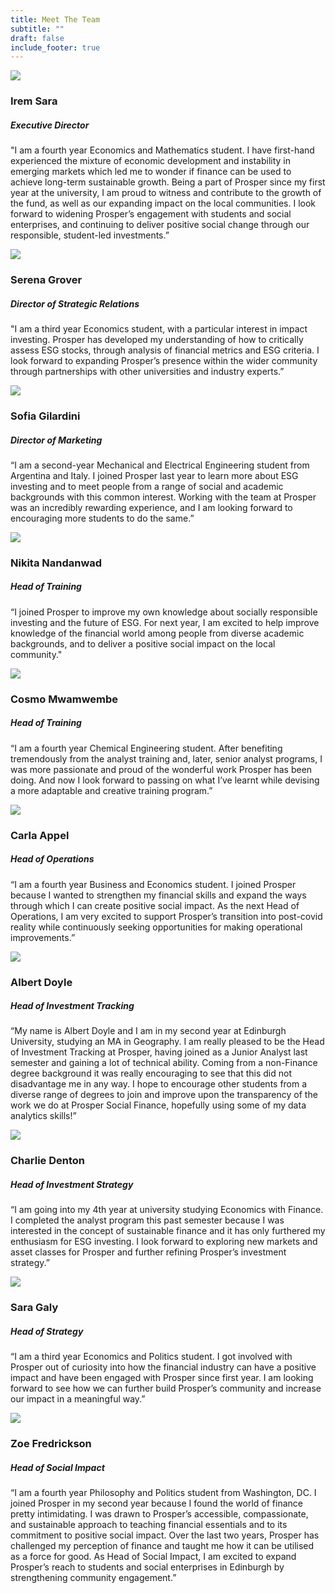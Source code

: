 ```yaml
---
title: Meet The Team
subtitle: ""
draft: false
include_footer: true
---
```

<div class="team-member">
<div class="team-image-container">
<img class="team-image" src="/images/team/Irem.jpg">
<a href="https://www.linkedin.com/in/iremsara/">
<div class="linkedin-holder">
<i class="linkedin-icon fa fa-linkedin"></i>
</div>
</a>
</div>
<div class="team-info-container">
<h3 class="team-member-name">Irem Sara</h3>
<h5 class="team-member-position">Executive Director</h5>
<p>"I am a fourth year Economics and Mathematics student. I have first-hand experienced the mixture of economic development and instability in emerging markets which led me to wonder if finance can be used to achieve long-term sustainable growth. Being a part of Prosper since my first year at the university, I am proud to witness and contribute to the growth of the fund, as well as our expanding impact on the local communities. I look forward to widening Prosper’s engagement with students and social enterprises, and continuing to deliver positive social change through our responsible, student-led investments.”</p>
</div>
</div>

<div class="team-member">
<div class="team-image-container">
<img class="team-image" src="/images/team/Serena.jpg">
<a href="https://www.linkedin.com/in/serena-grover/">
<div class="linkedin-holder">
<i class="linkedin-icon fa fa-linkedin"></i>
</div>
</a>
</div>
<div class="team-info-container">
<h3 class="team-member-name">Serena Grover</h3>
<h5 class="team-member-position">Director of Strategic Relations</h5>
<p>"I am a third year Economics student, with a particular interest in impact investing. Prosper has developed my understanding of how to critically assess ESG stocks, through analysis of financial metrics and ESG criteria. I look forward to expanding Prosper’s presence within the wider community through partnerships with other universities and industry experts.”</p>
</div>
</div>

<div class="team-member">
<div class="team-image-container">
<img class="team-image" src="/images/team/Sofia.jpg">
<a href="https://www.linkedin.com/in/sofia-gilardini-b835651b4/">
<div class="linkedin-holder">
<i class="linkedin-icon fa fa-linkedin"></i>
</div>
</a>
</div>
<div class="team-info-container">
<h3 class="team-member-name">Sofia Gilardini</h3>
<h5 class="team-member-position">Director of Marketing</h5>
<p>“I am a second-year Mechanical and Electrical Engineering student from Argentina and Italy. I joined Prosper last year to learn more about ESG investing and to meet people from a range of social and academic backgrounds with this common interest. Working with the team at Prosper was an incredibly rewarding experience, and I am looking forward to encouraging more students to do the same.”</p>
</div>
</div>

<div class="team-member">
<div class="team-image-container">
<img class="team-image" src="/images/team/Nikita.jpg">
<a href="https://www.linkedin.com/in/nikita-nandanwad-9013a3178/">
<div class="linkedin-holder">
<i class="linkedin-icon fa fa-linkedin"></i>
</div>
</a>
</div>
<div class="team-info-container">
<h3 class="team-member-name">Nikita Nandanwad</h3>
<h5 class="team-member-position">Head of Training</h5>
<p>“I joined Prosper to improve my own knowledge about socially responsible investing and the future of ESG. For next year, I am excited to help improve knowledge of the financial world among people from diverse academic backgrounds, and to deliver a positive social impact on the local community."</p>
</div>
</div>

<div class="team-member">
<div class="team-image-container">
<img class="team-image" src="/images/team/Cosmo.jpg">
<a href="https://www.linkedin.com/in/cosmasmwamwembe/">
<div class="linkedin-holder">
<i class="linkedin-icon fa fa-linkedin"></i>
</div>
</a>
</div>
<div class="team-info-container">
<h3 class="team-member-name">Cosmo Mwamwembe</h3>
<h5 class="team-member-position">Head of Training</h5>
<p>“I am a fourth year Chemical Engineering student. After benefiting tremendously from the analyst training and, later, senior analyst programs, I was more passionate and proud of the wonderful work Prosper has been doing. And now I look forward to passing on what I’ve learnt while devising a more adaptable and creative training program.”</p>
</div>
</div>

<div class="team-member">
<div class="team-image-container">
<img class="team-image" src="/images/team/Carla.jpg">
<a href="https://www.linkedin.com/in/carlaappel/">
<div class="linkedin-holder">
<i class="linkedin-icon fa fa-linkedin"></i>
</div>
</a>
</div>
<div class="team-info-container">
<h3 class="team-member-name">Carla Appel</h3>
<h5 class="team-member-position">Head of Operations</h5>
<p>“I am a fourth year Business and Economics student. I joined Prosper because I wanted to strengthen my financial skills and expand the ways through which I can create positive social impact. As the next Head of Operations, I am very excited to support Prosper’s transition into post-covid reality while continuously seeking opportunities for making operational improvements.”</p>
</div>
</div>

<div class="team-member">
<div class="team-image-container">
<img class="team-image" src="/images/team/Albert.jpg">
<a href="https://www.linkedin.com/in/albertdoyle/">
<div class="linkedin-holder">
<i class="linkedin-icon fa fa-linkedin"></i>
</div>
</a>
</div>
<div class="team-info-container">
<h3 class="team-member-name">Albert Doyle</h3>
<h5 class="team-member-position">Head of Investment Tracking</h5>
<p>“My name is Albert Doyle and I am in my second year at Edinburgh University, studying an MA in Geography. I am really pleased to be the Head of Investment Tracking at Prosper, having joined as a Junior Analyst last semester and gaining a lot of technical ability. Coming from a non-Finance degree background it was really encouraging to see that this did not disadvantage me in any way. I hope to encourage other students from a diverse range of degrees to join and improve upon the transparency of the work we do at Prosper Social Finance, hopefully using some of my data analytics skills!”</p>
</div>
</div>

<div class="team-member">
<div class="team-image-container">
<img class="team-image" src="/images/team/Charlie.jpg">
<a href="https://www.linkedin.com/in/charlie-denton-3b1172200/">
<div class="linkedin-holder">
<i class="linkedin-icon fa fa-linkedin"></i>
</div>
</a>
</div>
<div class="team-info-container">
<h3 class="team-member-name">Charlie Denton</h3>
<h5 class="team-member-position">Head of Investment Strategy</h5>
<p>“I am going into my 4th year at university studying Economics with Finance. I completed the analyst program this past semester because I was interested in the concept of sustainable finance and it has only furthered my enthusiasm for ESG investing. I look forward to exploring new markets and asset classes for Prosper and further refining Prosper’s investment strategy.”</p>
</div>
</div>

<div class="team-member">
<div class="team-image-container">
<img class="team-image" src="/images/team/Sara.png">
<a href="https://www.linkedin.com/in/sara-galy-433914160/">
<div class="linkedin-holder">
<i class="linkedin-icon fa fa-linkedin"></i>
</div>
</a>
</div>
<div class="team-info-container">
<h3 class="team-member-name">Sara Galy</h3>
<h5 class="team-member-position">Head of Strategy</h5>
<p>“I am a third year Economics and Politics student. I got involved with Prosper out of curiosity into how the financial industry can have a positive impact and have been engaged with Prosper since first year. I am looking forward to see how we can further build Prosper’s community and increase our impact in a meaningful way.”</p>
</div>
</div>

<div class="team-member">
<div class="team-image-container">
<img class="team-image" src="/images/team/Zoe.jpg">
<a href="https://www.linkedin.com/in/zoe-fredrickson-098101209/">
<div class="linkedin-holder">
<i class="linkedin-icon fa fa-linkedin"></i>
</div>
</a>
</div>
<div class="team-info-container">
<h3 class="team-member-name">Zoe Fredrickson</h3>
<h5 class="team-member-position">Head of Social Impact</h5>
<p>“I am a fourth year Philosophy and Politics student from Washington, DC. I joined Prosper in my second year because I found the world of finance pretty intimidating. I was drawn to Prosper’s accessible, compassionate, and sustainable approach to teaching financial essentials and to its commitment to positive social impact. Over the last two years, Prosper has challenged my perception of finance and taught me how it can be utilised as a force for good. As Head of Social Impact, I am excited to expand Prosper’s reach to students and social enterprises in Edinburgh by strengthening community engagement.”</p>
</div>
</div>